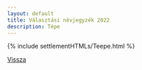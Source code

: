 ```yaml
---
layout: default
title: Választási névjegyzék 2022
description: Tépe
---
```


{% include settlementHTMLs/Teepe.html %}

[Vissza](./)
